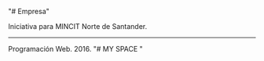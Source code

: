 "# Empresa" 

Iniciativa para MINCIT Norte de Santander. 
________________
Programación Web. 2016.
"# MY SPACE " 
